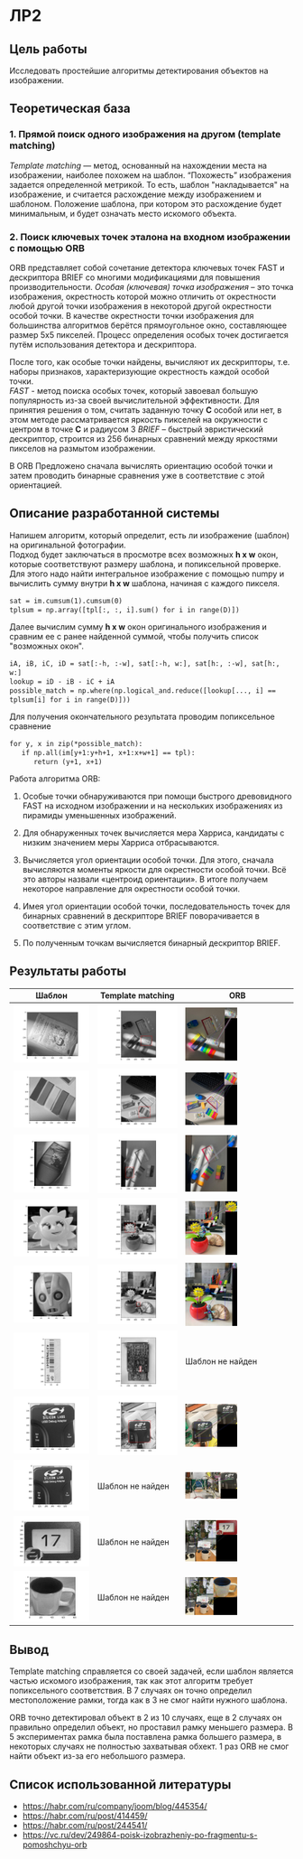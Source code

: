 # ЛР2
## Цель работы
Исследовать простейшие алгоритмы детектирования объектов на изображении.

## Теоретическая база

### 1. Прямой поиск одного изображения на другом (template matching)
*Template matching* — метод, основанный на нахождении места на изображении,
наиболее похожем на шаблон. “Похожесть” изображения задается определенной 
метрикой. То есть, шаблон "накладывается" на изображение, и считается
расхождение между изображением и шаблоном. Положение шаблона, 
при котором это расхождение будет минимальным, и будет означать 
место искомого объекта.

### 2. Поиск ключевых точек эталона на входном изображении с помощью ORB
ORB представляет собой сочетание детектора ключевых точек FAST и дескриптора BRIEF со многими модификациями для 
повышения производительности.
*Особая (ключевая) точка изображения* – это точка изображения, окрестность которой можно отличить от окрестности любой другой точки 
изображения в некоторой другой окрестности особой точки. В качестве окрестности точки изображения для большинства 
алгоритмов берётся прямоугольное окно, составляющее размер 5x5 пикселей. Процесс определения особых точек достигается 
путём использования детектора и дескриптора.  

После того, как особые точки найдены, вычисляют их дескрипторы, т.е. наборы признаков, характеризующие окрестность 
каждой особой точки.  
*FAST* - метод поиска особых точек, который завоевал большую популярность из-за своей вычислительной эффективности. 
Для принятия решения о том, считать заданную точку **С** особой или нет, в этом методе рассматривается яркость пикселей
на окружности с центром в точке **С** и радиусом 3
*BRIEF* – быстрый эвристический дескриптор, строится из 256 бинарных сравнений между яркостями пикселов на размытом изображении.  

В ORB Предложено сначала вычислять ориентацию особой точки и затем проводить бинарные сравнения уже в соответствие с этой ориентацией. 

## Описание разработанной системы

Напишем алгоритм, который определит, есть ли изображение (шаблон) на оригинальной фотографии.  
Подход будет заключаться в просмотре всех возможных **h x w** окон, которые соответствуют размеру шаблона, и попиксельной проверке. 
Для этого надо найти интегральное изображение с помощью numpy и вычислить сумму внутри **h x w** шаблона, начиная с каждого пикселя.
```
sat = im.cumsum(1).cumsum(0)
tplsum = np.array([tpl[:, :, i].sum() for i in range(D)])
```

Далее вычислим сумму **h x w** окон оригинального изображения и сравним ее с ранее найденной суммой, чтобы получить список "возможных окон".

```
iA, iB, iC, iD = sat[:-h, :-w], sat[:-h, w:], sat[h:, :-w], sat[h:, w:]
lookup = iD - iB - iC + iA
possible_match = np.where(np.logical_and.reduce([lookup[..., i] == tplsum[i] for i in range(D)]))
```

Для получения окончательного результата проводим попиксельное сравнение
```
for y, x in zip(*possible_match):
   if np.all(im[y+1:y+h+1, x+1:x+w+1] == tpl):
      return (y+1, x+1)
```

Работа алгоритма ORB:  

1) Особые точки обнаруживаются при помощи быстрого древовидного FAST на исходном изображении и на нескольких изображениях из пирамиды уменьшенных изображений.  

2) Для обнаруженных точек вычисляется мера Харриса, кандидаты с низким значением меры Харриса отбрасываются.  

3) Вычисляется угол ориентации особой точки. Для этого, сначала вычисляются моменты яркости для окрестности особой точки.
   Всё это авторы назвали «центроид ориентации». В итоге получаем некоторое направление для окрестности особой точки.  

4) Имея угол ориентации особой точки, последовательность точек для бинарных сравнений в дескрипторе BRIEF поворачивается в соответствие с этим углом.  
5) По полученным точкам вычисляется бинарный дескриптор BRIEF.

## Результаты работы

| Шаблон                           | Template matching                | ORB                                       |
| ---------------------------------|----------------------------------|-------------------------------------------|      
|![Результат работы tm](./1/1.jpg) | ![Результат работы tm](./2/1.jpg)|<img src="./2/1.png" width=50% height=50%> |
|![Результат работы tm](./1/2.jpg) | ![Результат работы tm](./2/2.jpg)|<img src="./2/2.png" width=50% height=50%> |
|![Результат работы tm](./1/3.jpg) | ![Результат работы tm](./2/3.jpg)|<img src="./2/3.png" width=50% height=50%> |
|![Результат работы tm](./1/4.jpg) | ![Результат работы tm](./2/4.jpg)|<img src="./2/4.png" width=50% height=50%> |
|![Результат работы tm](./1/5.jpg) | ![Результат работы tm](./2/5.jpg)|<img src="./2/5.png" width=50% height=50%> |
|![Результат работы tm](./1/6.jpg) | ![Результат работы tm](./2/6.jpg)|Шаблон не найден                           |
|![Результат работы tm](./1/7.jpg) | ![Результат работы tm](./2/7.jpg)|<img src="./2/7.png" width=50% height=50%> |
|![Результат работы tm](./1/8.jpg) |Шаблон не найден                  |<img src="./2/8.png" width=50% height=50%> |
|![Результат работы tm](./1/9.jpg) |Шаблон не найден                  |<img src="./2/9.png" width=50% height=50%> |
|![Результат работы tm](./1/10.jpg)|Шаблон не найден                  |<img src="./2/10.png" width=50% height=50%>|

## Вывод

Template matching справляется со своей задачей, если шаблон является частью искомого изображения, так как этот алгоритм требует попиксельного соответствия. В 7 случаях он точно определил местоположение рамки, тогда как в 3 не смог найти нужного шаблона.

ORB точно детектировал объект в 2 из 10 случаях, еще в 2 случаях он правильно определил объект, но проставил рамку меньшего размера. В 5 экспериментах рамка была поставлена рамка большего размера, в некоторых случаях не полностью захватывая обхект. 1 раз ORB не смог найти объект из-за его небольшого размера.




## Список использованной литературы
- https://habr.com/ru/company/joom/blog/445354/
- https://habr.com/ru/post/414459/
- https://habr.com/ru/post/244541/
- https://vc.ru/dev/249864-poisk-izobrazheniy-po-fragmentu-s-pomoshchyu-orb
